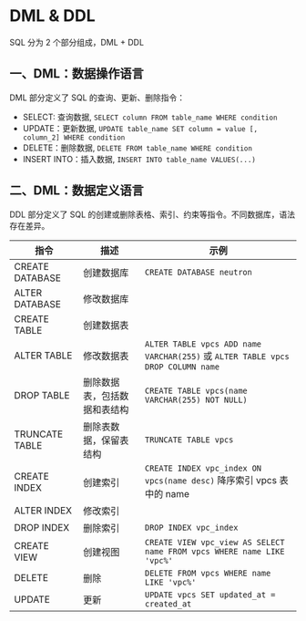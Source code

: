 # DML & DDL
SQL 分为 2 个部分组成，DML + DDL

## 一、DML：数据操作语言
DML 部分定义了 SQL 的查询、更新、删除指令：  
* SELECT: 查询数据, `SELECT column FROM table_name WHERE condition`
* UPDATE：更新数据, `UPDATE table_name SET column = value [, column_2] WHERE condition`
* DELETE：删除数据, `DELETE FROM table_name WHERE condition`
* INSERT INTO：插入数据, `INSERT INTO table_name VALUES(...)`

## 二、DML：数据定义语言
DDL 部分定义了 SQL 的创建或删除表格、索引、约束等指令。不同数据库，语法存在差异。

指令 | 描述 | 示例
---- | ---- | ----
CREATE DATABASE | 创建数据库 | `CREATE DATABASE neutron`
ALTER DATABASE | 修改数据库 | 
CREATE TABLE | 创建数据表 | 
ALTER TABLE | 修改数据表 | `ALTER TABLE vpcs ADD name VARCHAR(255)` 或 `ALTER TABLE vpcs DROP COLUMN name`
DROP TABLE | 删除数据表，包括数据和表结构 | `CREATE TABLE vpcs(name VARCHAR(255) NOT NULL)`
TRUNCATE TABLE | 删除表数据，保留表结构 | `TRUNCATE TABLE vpcs` 
CREATE INDEX | 创建索引 | `CREATE INDEX vpc_index ON vpcs(name desc)` 降序索引 vpcs 表中的 name 
ALTER INDEX | 修改索引 | 
DROP INDEX | 删除索引 | `DROP INDEX vpc_index`
CREATE VIEW | 创建视图 | `CREATE VIEW vpc_view AS SELECT name FROM vpcs WHERE name LIKE 'vpc%'`
DELETE | 删除 | `DELETE FROM vpcs WHERE name LIKE 'vpc%'`
UPDATE | 更新 | `UPDATE vpcs SET updated_at = created_at`


